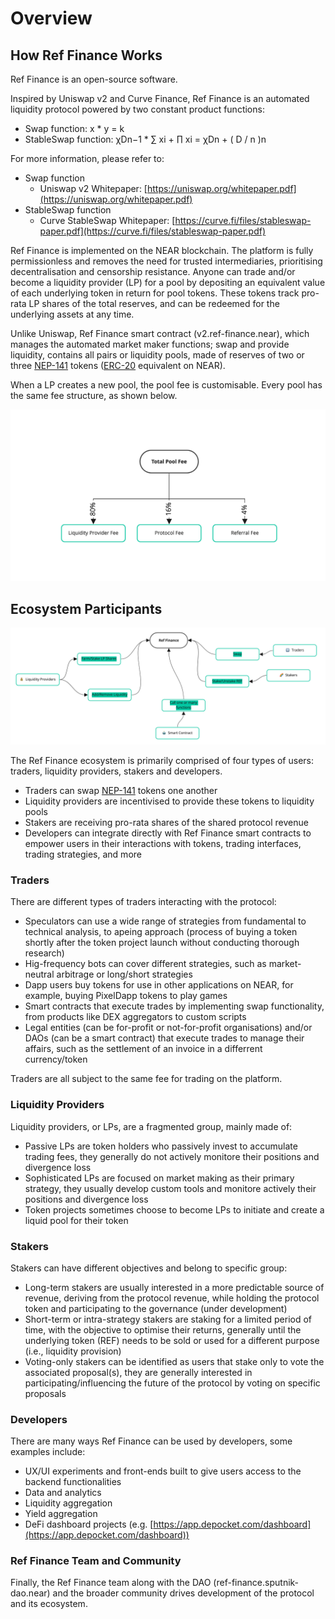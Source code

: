 # Overview

## How Ref Finance Works

Ref Finance is an open-source software.&#x20;

Inspired by Uniswap v2 and Curve Finance, Ref Finance is an automated liquidity protocol powered by two constant product functions:

* Swap function: x \* y = k
* StableSwap function: χDn−1 \* ∑ xi + ∏ xi = χDn + ( D / n )n&#x20;

For more information, please refer to:

* Swap function
  * Uniswap v2 Whitepaper: [https://uniswap.org/whitepaper.pdf](https://uniswap.org/whitepaper.pdf)
* StableSwap function
  * Curve StableSwap Whitepaper: [https://curve.fi/files/stableswap-paper.pdf](https://curve.fi/files/stableswap-paper.pdf)

Ref Finance is implemented on the NEAR blockchain. The platform is fully permissionless and removes the need for trusted intermediaries, prioritising decentralisation and censorship resistance. Anyone can trade and/or become a liquidity provider (LP) for a pool by depositing an equivalent value of each underlying token in return for pool tokens. These tokens track pro-rata LP shares of the total reserves, and can be redeemed for the underlying assets at any time.

Unlike Uniswap, Ref Finance smart contract (v2.ref-finance.near), which manages the automated market maker functions; swap and provide liquidity, contains all pairs or liquidity pools, made of reserves of two or three [NEP-141](https://nomicon.io/Standards/FungibleToken/Core) tokens ([ERC-20](https://eips.ethereum.org/EIPS/eip-20) equivalent on NEAR).

When a LP creates a new pool, the pool fee is customisable. Every pool has the same fee structure, as shown below.

![](<../.gitbook/assets/Mind Map(5).jpg>)

## Ecosystem Participants

![](<../.gitbook/assets/Mind Map(6).jpg>)

The Ref Finance ecosystem is primarily comprised of four types of users: traders, liquidity providers, stakers and developers.&#x20;

* Traders can swap [NEP-141](https://nomicon.io/Standards/FungibleToken/Core) tokens one another
* Liquidity providers are incentivised to provide these tokens to liquidity pools
* Stakers are receiving pro-rata shares of the shared protocol revenue
* Developers can integrate directly with Ref Finance smart contracts to empower users in their interactions with tokens, trading interfaces, trading strategies, and more

### Traders

There are different types of traders interacting with the protocol:

* Speculators can use a wide range of strategies from fundamental to technical analysis, to apeing approach (process of buying a token shortly after the token project launch without conducting thorough research)
* Hig-frequency bots can cover different strategies, such as market-neutral arbitrage or long/short strategies
* Dapp users buy tokens for use in other applications on NEAR, for example, buying PixelDapp tokens to play games
* Smart contracts that execute trades by implementing swap functionality, from products like DEX aggregators to custom scripts
* Legal entities (can be for-profit or not-for-profit organisations) and/or DAOs (can be a smart contract) that execute trades to manage their affairs, such as the settlement of an invoice in a differrent currency/token&#x20;

Traders are all subject to the same fee for trading on the platform.

### Liquidity Providers

Liquidity providers, or LPs, are a fragmented group, mainly made of:

* Passive LPs are token holders who passively invest to accumulate trading fees, they generally do not actively monitore their positions and divergence loss
* Sophisticated LPs are focused on market making as their primary strategy, they usually develop custom tools and monitore actively their positions and divergence loss
* Token projects sometimes choose to become LPs to initiate and create a liquid pool for their token

### Stakers

Stakers can have different objectives and belong to specific group:

* Long-term stakers are usually interested in a more predictable source of revenue, deriving from the protocol revenue, while holding the protocol token and participating to the governance (under development)
* Short-term or intra-strategy stakers are staking for a limited period of time, with the objective to optimise their returns, generally until the underlying token (REF) needs to be sold or used for a different purpose (i.e., liquidity provision)
* Voting-only stakers can be identified as users that stake only to vote the associated proposal(s), they are generally interested in participating/influencing the future of the protocol by voting on specific proposals &#x20;

### Developers

There are many ways Ref Finance can be used by developers, some examples include:

* UX/UI experiments and front-ends built to give users access to the backend functionalities
* Data and analytics
* Liquidity aggregation
* Yield aggregation
* DeFi dashboard projects (e.g. [https://app.depocket.com/dashboard](https://app.depocket.com/dashboard))

### Ref Finance Team and Community

Finally, the Ref Finance team along with the DAO (ref-finance.sputnik-dao.near) and the broader community drives development of the protocol and its ecosystem.

